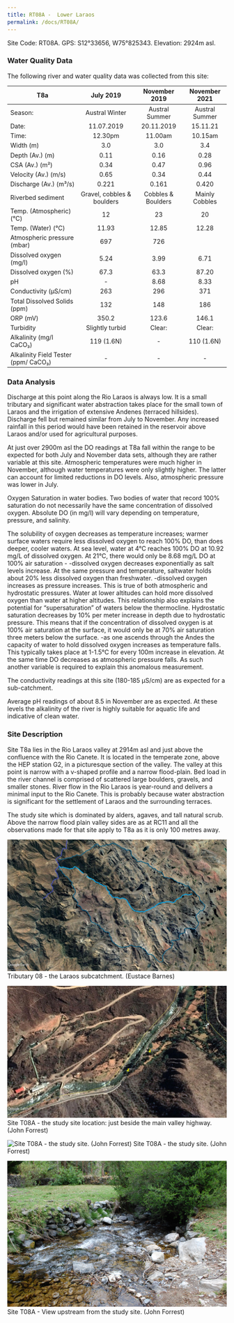 ```yaml
---
title: RT08A -  Lower Laraos
permalink: /docs/RT08A/
---
```



Site Code: RT08A.  GPS: S12°33656, W75°825343. Elevation:
2924m asl.

### Water Quality Data

The following river and water quality data was collected from this site:

|     T8a                                     |              July 2019            |        November 2019      |      November 2021    |
|---------------------------------------------|:---------------------------------:|:-------------------------:|:---------------------:|
|     Season:                                 |           Austral Winter          |       Austral Summer      |     Austral Summer    |
|     Date:                                   |             11.07.2019            |         20.11.2019        |        15.11.21       |
|     Time:                                   |               12.30pm             |           11.00am         |         10.15am       |
|     Width (m)                               |                 3.0               |             3.0           |           3.4         |
|     Depth (Av.) (m)                         |                0.11               |            0.16           |          0.28         |
|     CSA (Av.) (m²)                          |                0.34               |            0.47           |          0.96         |
|     Velocity (Av.) (m/s)                    |                0.65               |            0.34           |          0.44         |
|     Discharge (Av.) (m³/s)                  |                0.221              |            0.161          |          0.420        |
|     Riverbed sediment                       |     Gravel, cobbles & boulders    |     Cobbles & Boulders    |     Mainly Cobbles    |
|     Temp. (Atmospheric) (°C)                |                 12                |             23            |           20          |
|     Temp. (Water) (°C)                      |                11.93              |            12.85          |          12.28        |
|     Atmospheric pressure (mbar)             |                 697               |             726           |                       |
|     Dissolved oxygen (mg/l)                 |                5.24               |            3.99           |          6.71         |
|     Dissolved oxygen (%)                    |                67.3               |            63.3           |          87.20        |
|     pH                                      |                  -                |            8.68           |          8.33         |
|     Conductivity (µS/cm)                    |                 263               |             296           |           371         |
|     Total Dissolved Solids (ppm)            |                 132               |             148           |           186         |
|     ORP (mV)                                |                350.2              |            123.6          |          146.1        |
|     Turbidity                               |           Slightly turbid         |           Clear:          |         Clear:        |
|     Alkalinity (mg/l CaCO₃)                 |             119 (1.6N)            |              -            |       110 (1.6N)      |
|     Alkalinity Field Tester (ppm/ CaCO₃)    |                  -                |              -            |            -          |

### Data Analysis
Discharge at this point along the Rio Laraos is always low. It is a small tributary and significant water abstraction takes place for the small town of Laraos and the irrigation of extensive Andenes (terraced hillsides). Discharge fell but remained similar from July to November. Any increased rainfall in this period would have been retained in the reservoir above Laraos and/or used for agricultural purposes.    

At just over 2900m asl the DO readings at T8a fall within the range to be expected for both July and November data sets, although they are rather variable at this site. Atmospheric temperatures were much higher in November, although water temperatures were only slightly higher. The latter can account for limited reductions in DO levels. Also, atmospheric pressure was lower in July.

Oxygen Saturation in water bodies. Two bodies of water that record 100\% saturation do not necessarily have the same concentration of dissolved oxygen. Absolute DO (in mg/l) will vary depending on temperature, pressure, and salinity.

The solubility of oxygen decreases as temperature increases; warmer surface waters require less dissolved oxygen to reach 100% DO, than does deeper, cooler waters. At sea level, water at 4°C reaches 100% DO at 10.92 mg/L of dissolved oxygen. At 21°C, there would only be 8.68 mg/L DO at 100% air saturation -
-dissolved oxygen decreases exponentially as salt levels increase. At the same pressure and temperature, saltwater holds about 20% less dissolved oxygen than freshwater.
-dissolved oxygen increases as pressure increases. This is true of both atmospheric and hydrostatic pressures. Water at lower altitudes can hold more dissolved oxygen than water at higher altitudes. This relationship also explains the potential for “supersaturation” of waters below the thermocline. Hydrostatic saturation decreases by 10% per meter increase in depth due to hydrostatic pressure. This means that if the concentration of dissolved oxygen is at 100% air saturation at the surface, it would only be at 70% air saturation three meters below the surface.
-as one ascends through the Andes the capacity of water to hold dissolved oxygen increases as temperature falls. This typically takes place at 1-1.5°C for every 100m increase in elevation. At the same time DO decreases as atmospheric pressure falls. As such another variable is required to explain this anomalous measurement.

The conductivity readings at this site (180-185 µS/cm) are as expected for a sub-catchment. 

Average pH readings of about 8.5 in November are as expected. At these levels the alkalinity of the river is highly suitable for aquatic life and indicative of clean water. 

### Site Description
Site T8a lies in the Rio Laraos valley at 2914m asl and just above the confluence with the Rio Canete. It is located in the temperate zone, above the HEP station G2, in a picturesque section of the valley. The valley at this point is narrow with a v-shaped profile and a narrow flood-plain. Bed load in the river channel is comprised of scattered large boulders, gravels, and smaller stones. River flow in the Rio Laraos is year-round and delivers a minimal input to the Rio Canete. This is probably because water abstraction is significant for the settlement of Laraos and the surrounding terraces. 

The study site which is dominated by alders, agaves, and tall natural scrub. Above the narrow flood plain valley sides are as at RC11 and all the observations made for that site apply to T8a as it is only 100 metres away.


![Tributary T08 - the Laraos subcatchment. (Eustace Barnes)](/assets/SiteDescriptions/T8/T8Laraossubcatchment.jpg)
Tributary 08 - the Laraos subcatchment. (Eustace Barnes)


![Site T08A - the study site location. (John Forrest)](/assets/SiteDescriptions/T8/RT08ALowerLaraos.jpg)
Site T08A - the study site location: just beside the main valley highway. (John Forrest)


![Site T08A - the study site. (John Forrest)](/assets/SiteDescriptions/T8/T8AStudysite.JPG)
Site T08A - the study site. (John Forrest)


![Site T08A - View upstream from the study site. (John Forrest)](/assets/SiteDescriptions/T8/T8AViewupstream.JPG)
Site T08A - View upstream from the study site. (John Forrest)
